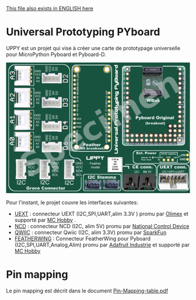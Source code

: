 [This file also exists in ENGLISH here](readme_ENG.md)

# Universal Prototyping PYboard

UPPY est un projet qui vise à créer une carte de prototypage universelle pour MicroPython Pyboard et Pyboard-D.

![Specimen du projet UPPY](docs/_static/Uppy-Feathering-specimen.jpg)

Pour l'instant, le projet couvre les interfaces suivantes:
* [UEXT](../UEXT) : connecteur UEXT (I2C,SPI,UART,alim 3.3V ) promu par [Olimex](https://www.olimex.com/Products/Modules/) et supporté par [MC Hobby](https://shop.mchobby.be/fr/138-uext) .
* [NCD](../NCD) : connecteur NCD (I2C, alim 5V) promu par [National Control Device](https://ncd.io/)
* [QWIIC](../QWIIC) : connecteur Qwiic (I2C, alim 3.3V) promu par [SparkFun](https://www.sparkfun.com/qwiic)
* [FEATHERWING](../FEATHERWING) : Connecteur FeatherWing pour Pyboard (I2C,SPI,UART,Analog,Alim) promu par [Adafruit Industrie](https://www.adafruit.com/category/943) et supporté par [MC Hobby](https://shop.mchobby.be/fr/87-feather-adafruit)

# Pin mapping

Le pin mapping est décrit dans le document [Pin-Mapping-table.pdf](/docs/Pin-Mapping-table.pdf)
